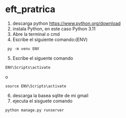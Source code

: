 # eft_pratrica


1. descarga  python
https://www.python.org/download
2. instala Python, en este caso
Python 3.11
3. Abre la terminal o cmd 
4. Escribe el siguiente comando:(ENV)
```SHELL
 py -m venv ENV

```
5. Escribe el siguente comando
```SHELL
ENV\Scripts\activate
```
o
```
source ENV\Scripts\activate
```
6. descarga la basea sqlite  de mi gmail
7. ejecuta el sisguete comando
```shell
python manage.py runserver
```